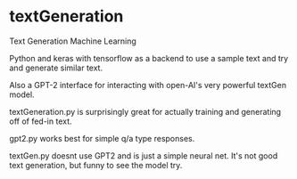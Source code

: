 # textGeneration
Text Generation Machine Learning

Python and keras with tensorflow as a backend to use a sample text and try and generate similar text.


Also a GPT-2 interface for interacting with open-AI's very powerful textGen model.


textGeneration.py is surprisingly great for actually training and generating off of fed-in text.

gpt2.py works best for simple q/a type responses.

textGen.py doesnt use GPT2 and is just a simple neural net.  It's not good text generation, but funny to see the model try.
